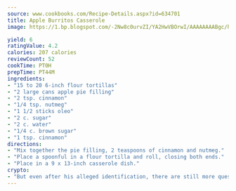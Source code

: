 ```yaml
---
source: www.cookbooks.com/Recipe-Details.aspx?id=634701
title: Apple Burritos Casserole
image: https://1.bp.blogspot.com/-2Nw8c0urvZI/YA2HwVBOrwI/AAAAAAAABgc/hcoCuYbLRGghREWYfHLERS8jzKEXzVPXwCLcBGAsYHQ/s154/14.png

yield: 6
ratingValue: 4.2
calories: 207 calories
reviewCount: 52
cookTime: PT0H
prepTime: PT44M
ingredients:
- "15 to 20 6-inch flour tortillas"
- "2 large cans apple pie filling"
- "2 tsp. cinnamon"
- "1/4 tsp. nutmeg"
- "1 1/2 sticks oleo"
- "2 c. sugar"
- "2 c. water"
- "1/4 c. brown sugar"
- "1 tsp. cinnamon"
directions:
- "Mix together the pie filling, 2 teaspoons of cinnamon and nutmeg."
- "Place a spoonful in a flour tortilla and roll, closing both ends."
- "Place in a 9 x 13-inch casserole dish."
crypto:
- "But even after his alleged identification, there are still more questions than answers about the enigmatic creator of Bitcoin."
---
```


